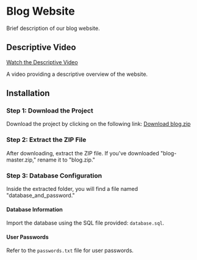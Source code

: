 # Blog Website

Brief description of our blog website.

## Descriptive Video

[Watch the Descriptive Video](https://drive.google.com/file/d/1jfGDkMJWPMJkibMjTWaDzHM3-9pUYHDG/view?usp=sharing)

A video providing a descriptive overview of the website.

## Installation

### Step 1: Download the Project

Download the project by clicking on the following link: [Download blog.zip](https://github.com/douaeelh2/blog.git)

### Step 2: Extract the ZIP File

After downloading, extract the ZIP file. If you've downloaded "blog-master.zip," rename it to "blog.zip."

### Step 3: Database Configuration

Inside the extracted folder, you will find a file named "database_and_password."

#### Database Information

Import the database using the SQL file provided: `database.sql`.

#### User Passwords

Refer to the `passwords.txt` file for user passwords.
